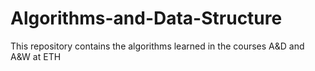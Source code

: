 # Algorithms-and-Data-Structure
This repository contains the algorithms learned in the courses A&D and A&W at ETH
